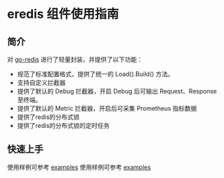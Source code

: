 # eredis 组件使用指南
## 简介 

对 [go-redis](https://github.com/go-redis/redis) 进行了轻量封装，并提供了以下功能：

- 规范了标准配置格式，提供了统一的 Load().Build() 方法。
- 支持自定义拦截器
- 提供了默认的 Debug 拦截器，开启 Debug 后可输出 Request、Response 至终端。
- 提供了默认的 Metric 拦截器，开启后可采集 Prometheus 指标数据
- 提供了redis的分布式锁
- 提供了redis的分布式锁的定时任务

## 快速上手

使用样例可参考 [examples](./examples/redis/main.go)
使用样例可参考 [examples](./examples/redislockcron/main.go)


